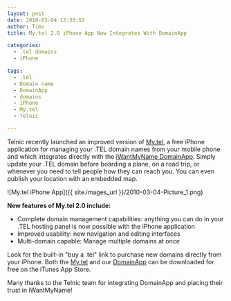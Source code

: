 ```yaml
---
layout: post
date: 2010-03-04 12:33:52
author: Timo
title: My.tel 2.0 iPhone App Now Integrates With DomainApp

categories:
  - .tel domains
  - iPhone

tags:
  - .tel
  - Domain name
  - DomainApp
  - domains
  - iPhone
  - My.tel
  - Telnic

---
```


Telnic recently launched an improved version of [My.tel](http://telnic.org/tools-iphone-mytel.html), a free iPhone application for managing your .TEL domain names from your mobile phone and which integrates directly with the [iWantMyName DomainApp](https://iwantmyname.com/iphone). Simply update your .TEL domain before boarding a plane, on a road trip, or whenever you need to tell people how they can reach you. You can even publish your location with an embedded map.

![My.tel iPhone App]({{ site.images_url }}/2010-03-04-Picture_1.png)

**New features of My.tel 2.0 include:**

*   Complete domain management capabilities: anything you can do in your .TEL hosting panel is now possible with the iPhone application
*   Improved usability: new navigation and editing interfaces
*   Multi-domain capable: Manage multiple domains at once

Look for the built-in "buy a .tel" link to purchase new domains directly from your iPhone. Both the [My.tel](http://telnic.org/tools-iphone-mytel.html) and our [DomainApp](https://iwantmyname.com/iphone) can be downloaded for free on the iTunes App Store.

Many thanks to the Telnic team for integrating DomainApp and placing their trust in iWantMyName!
